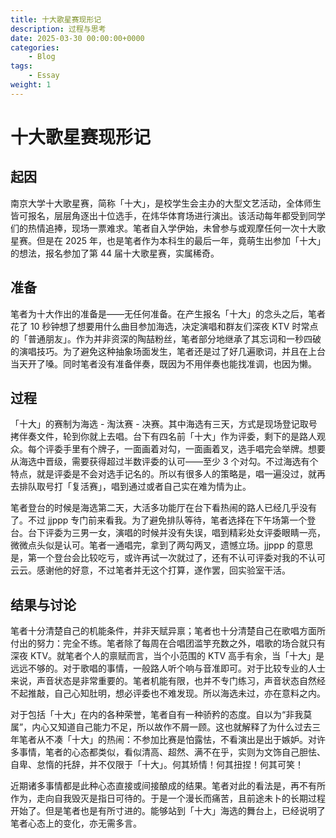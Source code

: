 ```yaml
---
title: 十大歌星赛现形记
description: 过程与思考
date: 2025-03-30 00:00:00+0000
categories:
    - Blog
tags:
    - Essay
weight: 1
---
```


# 十大歌星赛现形记
## 起因  
南京大学十大歌星赛，简称「十大」，是校学生会主办的大型文艺活动，全体师生皆可报名，层层角逐出十位选手，在炜华体育场进行演出。该活动每年都受到同学们的热情追捧，现场一票难求。笔者自入学伊始，未曾参与或观摩任何一次十大歌星赛。但是在 2025 年，也是笔者作为本科生的最后一年，竟萌生出参加「十大」的想法，报名参加了第 44 届十大歌星赛，实属稀奇。
## 准备  
笔者为十大作出的准备是——无任何准备。在产生报名「十大」的念头之后，笔者花了 10 秒钟想了想要用什么曲目参加海选，决定演唱和群友们深夜 KTV 时常点的「普通朋友」。作为并非资深的陶喆粉丝，笔者部分地继承了其忘词和一秒四破的演唱技巧。为了避免这种抽象场面发生，笔者还是过了好几遍歌词，并且在上台当天开了嗓。同时笔者没有准备伴奏，既因为不用伴奏也能找准调，也因为懒。  
## 过程
「十大」的赛制为海选 - 淘汰赛 - 决赛。其中海选有三天，方式是现场登记取号拷伴奏文件，轮到你就上去唱。台下有四名前「十大」作为评委，剩下的是路人观众。每个评委手里有个牌子，一面画着对勾，一面画着叉，选手唱完会举牌。想要从海选中晋级，需要获得超过半数评委的认可——至少 3 个对勾。不过海选有个特点，就是评委是不会对选手记名的。所以有很多人的策略是，唱一遍没过，就再去排队取号打「复活赛」，唱到通过或者自己实在难为情为止。 

笔者登台的时候是海选第二天，大活多功能厅在台下看热闹的路人已经几乎没有了。不过 jjppp 专门前来看我。为了避免排队等待，笔者选择在下午场第一个登台。台下评委为三男一女，演唱的时候并没有失误，唱到精彩处女评委眼睛一亮，微微点头似是认可。笔者一通唱完，拿到了两勾两叉，遗憾立场。jjppp 的意思是，第一个登台会比较吃亏，或许再试一次就过了，还有不认可评委对我的不认可云云。感谢他的好意，不过笔者并无这个打算，遂作罢，回实验室干活。  
## 结果与讨论
笔者十分清楚自己的机能条件，并非天赋异禀；笔者也十分清楚自己在歌唱方面所付出的努力：完全不练。笔者除了每周在合唱团滥竽充数之外，唱歌的场合就只有深夜 KTV。就笔者个人的禀赋而言，当个小范围的 KTV 高手有余，当「十大」是远远不够的。对于歌唱的事情，一般路人听个响与音准即可。对于比较专业的人士来说，声音状态是非常重要的。笔者机能有限，也并不专门练习，声音状态自然经不起推敲，自己心知肚明，想必评委也不难发现。所以海选未过，亦在意料之内。  

对于包括「十大」在内的各种荣誉，笔者自有一种骄矜的态度。自以为“非我莫属”，内心又知道自己能力不足，所以故作不屑一顾。这也就解释了为什么过去三年笔者从不凑「十大」的热闹：不参加比赛是怕露怯，不看演出是出于嫉妒。对许多事情，笔者的心态都类似，看似清高、超然、满不在乎，实则为文饰自己胆怯、自卑、怠惰的托辞，并不仅限于「十大」。何其矫情！何其扭捏！何其可笑！  

近期诸多事情都是此种心态直接或间接酿成的结果。笔者对此的看法是，再不有所作为，走向自我毁灭是指日可待的。于是一个漫长而痛苦，且前途未卜的长期过程开始了。但是笔者也是有所寸进的。能够站到「十大」海选的舞台上，已经说明了笔者心态上的变化，亦无需多言。